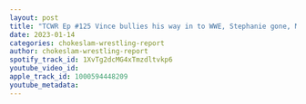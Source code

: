 ```yaml
---
layout: post
title: "TCWR Ep #125 Vince bullies his way in to WWE, Stephanie gone, Mercedes Mone coming to AEW or Not?"
date: 2023-01-14
categories: chokeslam-wrestling-report
author: chokeslam-wrestling-report
spotify_track_id: 1XvTg2dcMG4xTmzdltvkp6
youtube_video_id: 
apple_track_id: 1000594448209
youtube_metadata: 
---
```


